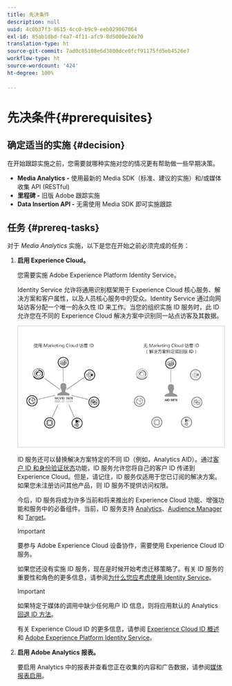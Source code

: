 ```yaml
---
title: 先决条件
description: null
uuid: 4c0b37f3-8615-4cc0-b9c9-eeb029067064
exl-id: 85ab1dbd-f4a7-4f11-afc9-8d5000e2de70
translation-type: ht
source-git-commit: 7ad0c85108e6d3800dce0fcf91175fd5eb4526e7
workflow-type: ht
source-wordcount: '424'
ht-degree: 100%

---
```


# 先决条件{#prerequisites}

## 确定适当的实施 {#decision}

在开始跟踪实施之前，您需要就哪种实施对您的情况更有帮助做一些早期决策。

* **Media Analytics -** 使用最新的 Media SDK（标准、建议的实施）和/或媒体收集 API (RESTful)
* **里程碑 -** 旧版 Adobe 跟踪实施
* **Data Insertion API -** 无需使用 Media SDK 即可实施跟踪

## 任务 {#prereq-tasks}

对于 *Media Analytics* 实施，以下是您在开始之前必须完成的任务：

1. **启用 Experience Cloud。**

   您需要实施 Adobe Experience Platform Identity Service。

   Identity Service 允许将通用识别框架用于 Experience Cloud 核心服务、解决方案和客户属性，以及人员核心服务中的受众。Identity Service 通过向网站访客分配一个唯一的永久性 ID 来工作。当您的组织实施 ID 服务时，此 ID 允许您在不同的 Experience Cloud 解决方案中识别同一站点访客及其数据。

   ![](assets/mc_id_service_graphic.png)

   ID 服务还可以替换解决方案特定的不同 ID（例如，Analytics AID）。通过[客户 ID 和身份验证状态](https://docs.adobe.com/content/help/zh-Hans/id-service/using/reference/authenticated-state.html)功能，ID 服务允许您将自己的客户 ID 传递到 Experience Cloud。但是，请记住，ID 服务仅适用于您已订阅的解决方案。如果您未注册访问其他产品，则 ID 服务不提供访问权限。

   今后，ID 服务将成为许多当前和将来推出的 Experience Cloud 功能、增强功能和服务中的必备组件。当前，ID 服务支持 [Analytics](https://www.adobe.com/cn/marketing-cloud/web-analytics.html)、[Audience Manager](https://www.adobe.com/cn/marketing-cloud/data-management-platform.html) 和 [Target](https://www.adobe.com/cn/marketing-cloud/testing-targeting.html)。

   >[!IMPORTANT]
   >
   >要参与 Adobe Experience Cloud 设备协作，需要使用 Experience Cloud ID 服务。

   如果您还没有实施 ID 服务，现在是时候开始考虑迁移策略了。有关 ID 服务的重要性和角色的更多信息，请参阅[为什么您应考虑使用 Identity Service](https://theblog.adobe.com/why-new-adobe-marketing-cloud-id-service-should-be-on-your-radar/)。

   >[!IMPORTANT]
   >
   >如果特定于媒体的调用中缺少任何用户 ID 信息，则将应用默认的 Analytics [回退 ID 方法](https://docs-author.corp.adobe.com/content/help/en/analytics/implementation/javascript-implementation/unique-visitors/visid-fallback.html)。

   有关 Experience Cloud ID 的更多信息，请参阅 [Experience Cloud ID 概述](https://docs.adobe.com/content/help/zh-Hans/id-service/using/intro/overview.html)和 [Adobe Experience Platform Identity Service](https://docs.adobe.com/content/help/zh-Hans/id-service/using/home.html)。

1. **启用 Adobe Analytics 报表。**

   要启用 Analytics 中的报表并查看您正在收集的内容和广告数据，请参阅[媒体报表启用](/help/media-reports/media-reports-enable.md)。
